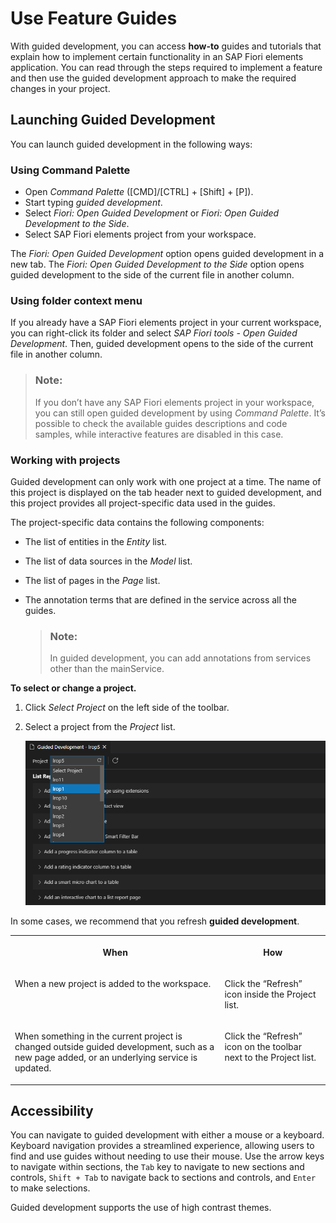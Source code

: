 <!-- loio0c9e518ecf704b2f80a2bed0eaca60ae -->

# Use Feature Guides

With guided development, you can access **how-to** guides and tutorials that explain how to implement certain functionality in an SAP Fiori elements application. You can read through the steps required to implement a feature and then use the guided development approach to make the required changes in your project.



<a name="loio0c9e518ecf704b2f80a2bed0eaca60ae__section_g4l_234_slb"/>

## Launching Guided Development

You can launch guided development in the following ways:



### Using Command Palette

-   Open *Command Palette* \([CMD\]/[CTRL\] + [Shift\] + [P\]\).
-   Start typing *guided development*.
-   Select *Fiori: Open Guided Development* or *Fiori: Open Guided Development to the Side*.
-   Select SAP Fiori elements project from your workspace.

The *Fiori: Open Guided Development* option opens guided development in a new tab. The *Fiori: Open Guided Development to the Side* option opens guided development to the side of the current file in another column.



### Using folder context menu

If you already have a SAP Fiori elements project in your current workspace, you can right-click its folder and select *SAP Fiori tools - Open Guided Development*. Then, guided development opens to the side of the current file in another column.

> ### Note:  
> If you don’t have any SAP Fiori elements project in your workspace, you can still open guided development by using *Command Palette*. It’s possible to check the available guides descriptions and code samples, while interactive features are disabled in this case.



### Working with projects

Guided development can only work with one project at a time. The name of this project is displayed on the tab header next to guided development, and this project provides all project-specific data used in the guides.

The project-specific data contains the following components:

-   The list of entities in the *Entity* list.

-   The list of data sources in the *Model* list.

-   The list of pages in the *Page* list.

-   The annotation terms that are defined in the service across all the guides.

    > ### Note:  
    > In guided development, you can add annotations from services other than the mainService.


**To select or change a project.**

1.  Click *Select Project* on the left side of the toolbar.
2.  Select a project from the *Project* list.

    ![Select Project](images/SelectProject_9ea63e4.png)


In some cases, we recommend that you refresh **guided development**.


<table>
<tr>
<th valign="top">

When

</th>
<th valign="top">

How

</th>
</tr>
<tr>
<td valign="top">

When a new project is added to the workspace.

</td>
<td valign="top">

Click the “Refresh” icon inside the Project list.

</td>
</tr>
<tr>
<td valign="top">

When something in the current project is changed outside guided development, such as a new page added, or an underlying service is updated.

</td>
<td valign="top">

Click the “Refresh” icon on the toolbar next to the Project list.

</td>
</tr>
</table>



<a name="loio0c9e518ecf704b2f80a2bed0eaca60ae__section_lc1_hwm_1rb"/>

## Accessibility

You can navigate to guided development with either a mouse or a keyboard. Keyboard navigation provides a streamlined experience, allowing users to find and use guides without needing to use their mouse. Use the arrow keys to navigate within sections, the `Tab` key to navigate to new sections and controls, `Shift + Tab` to navigate back to sections and controls, and `Enter` to make selections.

Guided development supports the use of high contrast themes.

